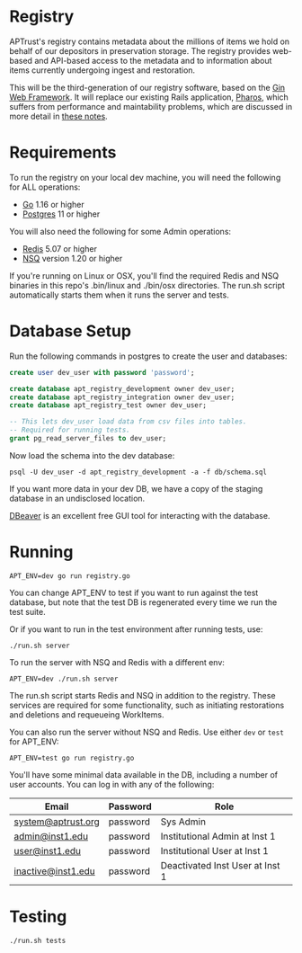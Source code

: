 # Registry

APTrust's registry contains metadata about the millions of items we hold on behalf of our depositors in preservation storage. The registry provides web-based and API-based access to the metadata and to information about items currently undergoing ingest and restoration.

This will be the third-generation of our registry software, based on the [Gin Web Framework](https://github.com/gin-gonic/gin). It will replace our existing Rails application, [Pharos](https://github.com/APTrust/pharos), which suffers from performance and maintability problems, which are discussed in more detail in [these notes](notes.md).

# Requirements

To run the registry on your local dev machine, you will need the following for ALL operations:

* [Go](https://golang.org/dl/) 1.16 or higher
* [Postgres](https://www.postgresql.org/download/) 11 or higher

You will also need the following for some Admin operations:

* [Redis](https://redis.io/download) 5.07 or higher
* [NSQ](https://nsq.io/deployment/installing.html) version 1.20 or higher

If you're running on Linux or OSX, you'll find the required Redis and NSQ binaries in this repo's .bin/linux and ./bin/osx directories. The run.sh script automatically starts them when it runs the server and tests.

# Database Setup

Run the following commands in postgres to create the user and databases:

```sql
create user dev_user with password 'password';

create database apt_registry_development owner dev_user;
create database apt_registry_integration owner dev_user;
create database apt_registry_test owner dev_user;

-- This lets dev_user load data from csv files into tables.
-- Required for running tests.
grant pg_read_server_files to dev_user;
```

Now load the schema into the dev database:

```
psql -U dev_user -d apt_registry_development -a -f db/schema.sql
```

If you want more data in your dev DB, we have a copy of the staging database in an undisclosed location.

[DBeaver](https://dbeaver.io/download/) is an excellent free GUI tool for interacting with the database.

# Running

`APT_ENV=dev go run registry.go`

You can change APT_ENV to test if you want to run against the test database, but note that the test DB is regenerated every time we run the test suite.

Or if you want to run in the test environment after running tests, use:

`./run.sh server`

To run the server with NSQ and Redis with a different env:

`APT_ENV=dev ./run.sh server`

The run.sh script starts Redis and NSQ in addition to the registry. These services are required for some functionality, such as initiating restorations and deletions and requeueing WorkItems.

You can also run the server without NSQ and Redis. Use either `dev` or `test` for APT_ENV:

`APT_ENV=test go run registry.go`

You'll have some minimal data available in the DB, including a number of user accounts. You can log in with any of the following:

| Email                | Password | Role                            |
| -------------------- | -------- | ------------------------------- |
| system@aptrust.org   | password | Sys Admin                       |
| admin@inst1.edu      | password | Institutional Admin at Inst 1   |
| user@inst1.edu       | password | Institutional User at Inst 1    |
| inactive@inst1.edu   | password | Deactivated Inst User at Inst 1 |


# Testing

`./run.sh tests`
